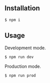 ## Installation
```bash
$ npm i
```

## Usage

Development mode.
```bash
$ npm run dev
```
Production mode.
```bash
$ npm run prod
```
